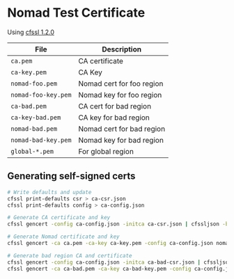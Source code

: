 # Nomad Test Certificate

Using [cfssl 1.2.0](https://github.com/cloudflare/cfssl)

| File                | Description               |
|---------------------|---------------------------|
| `ca.pem`            | CA certificate            |
| `ca-key.pem`        | CA Key                    |
| `nomad-foo.pem`     | Nomad cert for foo region |
| `nomad-foo-key.pem` | Nomad key for foo region  |
| `ca-bad.pem`        | CA cert for bad region    |
| `ca-key-bad.pem`    | CA key for bad region     |
| `nomad-bad.pem`     | Nomad cert for bad region |
| `nomad-bad-key.pem` | Nomad key for bad region  |
| `global-*.pem`      | For global region         |

## Generating self-signed certs
```sh
# Write defaults and update
cfssl print-defaults csr > ca-csr.json
cfssl print-defaults config > ca-config.json

# Generate CA certificate and key
cfssl gencert -config ca-config.json -initca ca-csr.json | cfssljson -bare ca -

# Generate Nomad certificate and key
cfssl gencert -ca ca.pem -ca-key ca-key.pem -config ca-config.json nomad-foo-csr.json | cfssljson -bare nomad-foo

# Generate bad region CA and certificate
cfssl gencert -config ca-config.json -initca ca-bad-csr.json | cfssljson -bare ca-bad -
cfssl gencert -ca ca-bad.pem -ca-key ca-bad-key.pem -config ca-config.json nomad-bad-csr.json | cfssljson -bare nomad-bad
```
